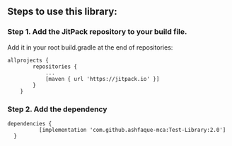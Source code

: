 ## Steps to use this library:
### Step 1. Add the JitPack repository to your build file.

Add it in your root build.gradle at the end of repositories:
```
allprojects {
		repositories {
			...
			[maven { url 'https://jitpack.io' }]
		}
	}
  ```
  ### Step 2. Add the dependency
  ```
  dependencies {
	        [implementation 'com.github.ashfaque-mca:Test-Library:2.0']
	}
```

